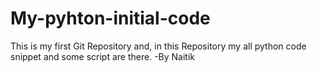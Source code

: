 # My-pyhton-initial-code
This is my first Git Repository and, in this Repository my all python code snippet and some script are there.
-By Naitik
